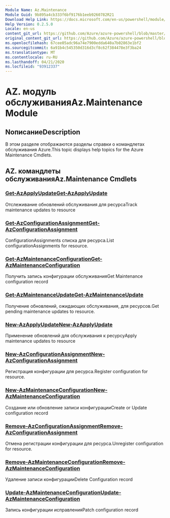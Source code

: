 ```yaml
---
Module Name: Az.Maintenance
Module Guid: 9b895a4cb333f6bf9176b1eeb9260782R21
Download Help Link: https://docs.microsoft.com/en-us/powershell/module/az.maintenance
Help Version: 0.2.5.0
Locale: en-us
content_git_url: https://github.com/Azure/azure-powershell/blob/master/src/Maintenance/Maintenance/help/Az.Maintenance.md
original_content_git_url: https://github.com/Azure/azure-powershell/blob/master/src/Maintenance/Maintenance/help/Az.Maintenance.md
ms.openlocfilehash: 67cee05adc96a74e7900edda640a7b02863e1bf2
ms.sourcegitcommit: 6a91b4c545350d316d3cf8c62f384478e3f3ba24
ms.translationtype: MT
ms.contentlocale: ru-RU
ms.lasthandoff: 04/21/2020
ms.locfileid: "93912337"
---
```

# <span data-ttu-id="f9e36-101">AZ. модуль обслуживания</span><span class="sxs-lookup"><span data-stu-id="f9e36-101">Az.Maintenance Module</span></span>
## <span data-ttu-id="f9e36-102">Nописание</span><span class="sxs-lookup"><span data-stu-id="f9e36-102">Description</span></span>
<span data-ttu-id="f9e36-103">В этом разделе отображаются разделы справки о командлетах обслуживания Azure.</span><span class="sxs-lookup"><span data-stu-id="f9e36-103">This topic displays help topics for the Azure Maintenance Cmdlets.</span></span>

## <span data-ttu-id="f9e36-104">AZ. командлеты обслуживания</span><span class="sxs-lookup"><span data-stu-id="f9e36-104">Az.Maintenance Cmdlets</span></span>
### [<span data-ttu-id="f9e36-105">Get-AzApplyUpdate</span><span class="sxs-lookup"><span data-stu-id="f9e36-105">Get-AzApplyUpdate</span></span>](Get-AzApplyUpdate.md)
<span data-ttu-id="f9e36-106">Отслеживание обновлений обслуживания для ресурса</span><span class="sxs-lookup"><span data-stu-id="f9e36-106">Track maintenance updates to resource</span></span>

### [<span data-ttu-id="f9e36-107">Get-AzConfigurationAssignment</span><span class="sxs-lookup"><span data-stu-id="f9e36-107">Get-AzConfigurationAssignment</span></span>](Get-AzConfigurationAssignment.md)
<span data-ttu-id="f9e36-108">ConfigurationAssignments списка для ресурса.</span><span class="sxs-lookup"><span data-stu-id="f9e36-108">List configurationAssignments for resource.</span></span>

### [<span data-ttu-id="f9e36-109">Get-AzMaintenanceConfiguration</span><span class="sxs-lookup"><span data-stu-id="f9e36-109">Get-AzMaintenanceConfiguration</span></span>](Get-AzMaintenanceConfiguration.md)
<span data-ttu-id="f9e36-110">Получить запись конфигурации обслуживания</span><span class="sxs-lookup"><span data-stu-id="f9e36-110">Get Maintenance configuration record</span></span>

### [<span data-ttu-id="f9e36-111">Get-AzMaintenanceUpdate</span><span class="sxs-lookup"><span data-stu-id="f9e36-111">Get-AzMaintenanceUpdate</span></span>](Get-AzMaintenanceUpdate.md)
<span data-ttu-id="f9e36-112">Получение обновлений, ожидающих обслуживания, для ресурсов.</span><span class="sxs-lookup"><span data-stu-id="f9e36-112">Get pending maintenance updates to resource.</span></span>

### [<span data-ttu-id="f9e36-113">New-AzApplyUpdate</span><span class="sxs-lookup"><span data-stu-id="f9e36-113">New-AzApplyUpdate</span></span>](New-AzApplyUpdate.md)
<span data-ttu-id="f9e36-114">Применение обновлений для обслуживания к ресурсу</span><span class="sxs-lookup"><span data-stu-id="f9e36-114">Apply maintenance updates to resource</span></span>

### [<span data-ttu-id="f9e36-115">New-AzConfigurationAssignment</span><span class="sxs-lookup"><span data-stu-id="f9e36-115">New-AzConfigurationAssignment</span></span>](New-AzConfigurationAssignment.md)
<span data-ttu-id="f9e36-116">Регистрация конфигурации для ресурса.</span><span class="sxs-lookup"><span data-stu-id="f9e36-116">Register configuration for resource.</span></span>

### [<span data-ttu-id="f9e36-117">New-AzMaintenanceConfiguration</span><span class="sxs-lookup"><span data-stu-id="f9e36-117">New-AzMaintenanceConfiguration</span></span>](New-AzMaintenanceConfiguration.md)
<span data-ttu-id="f9e36-118">Создание или обновление записи конфигурации</span><span class="sxs-lookup"><span data-stu-id="f9e36-118">Create or Update configuration record</span></span>

### [<span data-ttu-id="f9e36-119">Remove-AzConfigurationAssignment</span><span class="sxs-lookup"><span data-stu-id="f9e36-119">Remove-AzConfigurationAssignment</span></span>](Remove-AzConfigurationAssignment.md)
<span data-ttu-id="f9e36-120">Отмена регистрации конфигурации для ресурса.</span><span class="sxs-lookup"><span data-stu-id="f9e36-120">Unregister configuration for resource.</span></span>

### [<span data-ttu-id="f9e36-121">Remove-AzMaintenanceConfiguration</span><span class="sxs-lookup"><span data-stu-id="f9e36-121">Remove-AzMaintenanceConfiguration</span></span>](Remove-AzMaintenanceConfiguration.md)
<span data-ttu-id="f9e36-122">Удаление записи конфигурации</span><span class="sxs-lookup"><span data-stu-id="f9e36-122">Delete Configuration record</span></span>

### [<span data-ttu-id="f9e36-123">Update-AzMaintenanceConfiguration</span><span class="sxs-lookup"><span data-stu-id="f9e36-123">Update-AzMaintenanceConfiguration</span></span>](Update-AzMaintenanceConfiguration.md)
<span data-ttu-id="f9e36-124">Запись конфигурации исправления</span><span class="sxs-lookup"><span data-stu-id="f9e36-124">Patch configuration record</span></span>

